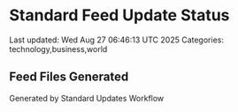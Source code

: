 # Standard Feed Update Status
Last updated: Wed Aug 27 06:46:13 UTC 2025
Categories: technology,business,world

## Feed Files Generated

Generated by Standard Updates Workflow
